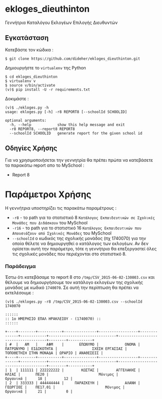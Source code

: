# ekloges_dieuthinton
Γεννήτρια Καταλόγου Εκλογέων Επιλογής Διευθυντών

## Εγκατάσταση

Κατεβάστε τον κώδικα :

```
$ git clone https://github.com/dideher/ekloges_dieuthinton.git
```

Δημιουργήστε το `virtualenv` της Python

```
$ cd ekloges_dieuthinton
$ virtualenv v
$ source v/bin/activate
(v)$ pip install -U -r requirements.txt
```

Δοκιμάστε :

```
(v)$ ./ekloges.py -h
usage: ekloges.py [-h] -r8 REPORT8 [--schoolId SCHOOLID]

optional arguments:
  -h, --help            show this help message and exit
  -r8 REPORT8, --report8 REPORT8
  --schoolId SCHOOLID   generate report for the given school id
```

## Οδηγίες Χρήσης

Για να χρησιμοποιήσεται την γεννητρία θα πρέπει πρώτα να κατεβάσετε τα παρακάτω report απο το MySchool :

* Report 8

# Παράμετροι Χρήσης

Η γεννήτρια υποστηρίζει τις παρακάτω παραμέτρους :

* `-r8` - το path για το στατιστικό 8 `Κατάλογος Εκπαιδευτικών σε Σχολικές Μονάδες που Διδάσκουν` του MySchool
* `-r16` - το path για το στατιστικό 16 `Κατάλογος Εκπαιδευτικών που Απουσιάζουν από Σχολικές Μονάδες` του MySchool
* `--schoolId` ο κωδικός της σχολικής μονάδος (πχ 1740070) για την οποία θέλετε να δημιουργηθεί ο κατάλογος των εκλογέων.
  Αν δεν ορίσεται αυτή την παράμετρο, τότε η γεννήτρια θα επεξεργαστεί όλες τις σχολικές μονάδες που περιέχονται στο στατιστικό 8.

### Παράδειγμα 

Έστω ότι κατεβάσαμε το report 8 στο `/tmp/CSV_2015-06-02-130003.csv` και θέλουμε να δημιουργήσουμε τον κατάλογο εκλογέων της σχολικής μονάδας με κωδικό `1740070`. Σε αυτή την περίπτωση θα πρέπει να εκτελέσουμε :

```
(v)$ ./ekloges.py -r8 /tmp/CSV_2015-06-02-130003.csv --schoolId 1740070

::::::
:: 1ο ΗΜΕΡΗΣΙΟ ΕΠΑΛ ΗΡΑΚΛΕΙΟΥ - (1740070) ::
::::::

+----+--------+-----------+---------------+------------------+--------------+------------+-------------------------------+-------------------------------------+--------+-----------+
| #  |   ΑΜ   |    ΑΦΜ    |       ΕΠΩΝΥΜΟ |            ΟΝΟΜΑ |    ΠΑΤΡΩΝΥΜΟ | ΕΙΔΙΚΟΤΗΤΑ |                ΣΧΕΣΗ ΕΡΓΑΣΙΑΣ |              ΤΟΠΟΘΕΤΗΣΗ ΣΤΗΝ ΜΟΝΑΔΑ | ΩΡΑΡΙΟ | ΑΝΑΘΕΣΕΙΣ |
+----+--------+-----------+---------------+------------------+--------------+------------+-------------------------------+-------------------------------------+--------+-----------+
| 1  | 111111 | 222222222 |        ΚΩΣΤΑΣ |        ΑΓΓΕΛΑΚΗΣ |        ΗΛΙΑΣ |       ΠΕ20 |                       Μόνιμος |                            Οργανικά |     18 |        12 |
| 2  | 333333 | 444444444 |     ΠΑΡΑΣΚΕΥΗ |            ΑΛΑΝΗ |     ΓΕΩΡΓΙΟΣ |    ΠΕ17.01 |                       Μόνιμος |                            Οργανικά |     21 |         0 |
```

